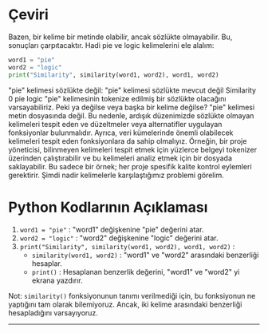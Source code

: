 # Çeviri
Bazen, bir kelime bir metinde olabilir, ancak sözlükte olmayabilir. Bu, sonuçları çarpıtacaktır. Hadi pie ve logic kelimelerini ele alalım: 
```python
word1 = "pie"
word2 = "logic"
print("Similarity", similarity(word1, word2), word1, word2)
```
"pie" kelimesi sözlükte değil: "pie" kelimesi sözlükte mevcut değil
Similarity 0 pie logic 
"pie" kelimesinin tokenize edilmiş bir sözlükte olacağını varsayabiliriz. Peki ya değilse veya başka bir kelime değilse? 
"pie" kelimesi metin dosyasında değil. Bu nedenle, ardışık düzenimizde sözlükte olmayan kelimeleri tespit eden ve düzeltmeler veya alternatifler uygulayan fonksiyonlar bulunmalıdır. 
Ayrıca, veri kümelerinde önemli olabilecek kelimeleri tespit eden fonksiyonlara da sahip olmalıyız. 
Örneğin, bir proje yöneticisi, bilinmeyen kelimeleri tespit etmek için yüzlerce belgeyi tokenizer üzerinden çalıştırabilir ve bu kelimeleri analiz etmek için bir dosyada saklayabilir. 
Bu sadece bir örnek; her proje spesifik kalite kontrol eylemleri gerektirir. Şimdi nadir kelimelerle karşılaştığımız problemi görelim.

# Python Kodlarının Açıklaması

1. `word1 = "pie"` : "word1" değişkenine "pie" değerini atar.
2. `word2 = "logic"` : "word2" değişkenine "logic" değerini atar.
3. `print("Similarity", similarity(word1, word2), word1, word2)` : 
   - `similarity(word1, word2)` : "word1" ve "word2" arasındaki benzerliği hesaplar. 
   - `print()` : Hesaplanan benzerlik değerini, "word1" ve "word2" yi ekrana yazdırır.

Not: `similarity()` fonksiyonunun tanımı verilmediği için, bu fonksiyonun ne yaptığını tam olarak bilemiyoruz. Ancak, iki kelime arasındaki benzerliği hesapladığını varsayıyoruz.

---

